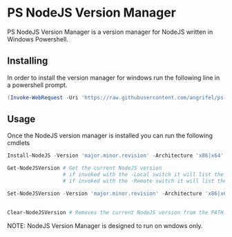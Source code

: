 # PS NodeJS Version Manager

PS NodeJS Version Manager is a version manager for NodeJS written in Windows Powershell.


## Installing

In order to install the version manager for windows run the following line in a powershell prompt.

``` powershell
(Invoke-WebRequest -Uri 'https://raw.githubusercontent.com/angrifel/ps-nodejs-version-manager/master/Install-NodeJSVersionManager.ps1').Content | iex
```

## Usage

Once the NodeJS version manager is installed you can run the following cmdlets

``` powershell
Install-NodeJS -Version 'major.minor.revision' -Architecture 'x86|x64' # Downloads the specified NodeJS Version to the distribution directory.
```

``` powershell
Get-NodeJSVersion # Get the current NodeJS version
                  # if invoked with the -Local switch it will list the version installed locally.
                  # if invoked with the -Remote switch it will list the version available for install.
```

``` powershell
Set-NodeJSVersion -Version 'major.minor.revision' -Architecture 'x86|x64' # Adjust the PATH variable to include the specified NodeJS version.
                                                                          # NOTE: the specified version must be installed.
```
``` powershell
Clear-NodeJSVersion # Removes the current NodeJS version from the PATH.
```


NOTE: NodeJS Version Manager is designed to run on wndows only. 
